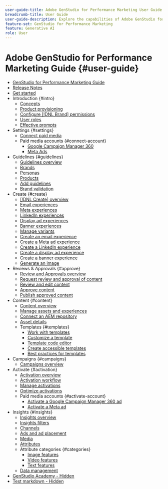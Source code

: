 ```yaml
---
user-guide-title: Adobe GenStudio for Performance Marketing User Guide
breadcrumb-title: User Guide
user-guide-description: Explore the capabilities of Adobe GenStudio for Performance Marketing. Learn how to quickly create on-brand assets, generate variations, and optimize experiences.
feature-set: GenStudio for Performance Marketing
feature: Generative AI
role: User
---
```


# Adobe GenStudio for Performance Marketing Guide {#user-guide}

+ [GenStudio for Performance Marketing Guide](home.md)
+ [Release Notes](release-notes.md)
+ [Get started](get-started.md)
+ Introduction {#intro}
  + [Concepts](concepts.md)
  + [Product provisioning](product-provisioning.md)
  + [Configure [!DNL Brand] permissions](configure-brand-permissions.md)
  + [User roles](user-roles.md)
  + [Effective prompts](effective-prompts.md)
+ Settings {#settings}
  + [Connect paid media](connectors/connect-channel.md)
  + Paid media accounts {#connect-account}
    + [Google Campaign Manager 360](connectors/google-cm360.md)
    + [Meta Ads](connectors/meta-ads.md)
+ Guidelines {#guidelines}
  + [Guidelines overview](guidelines/overview.md)
  + [Brands](guidelines/brands.md)
  + [Personas](guidelines/personas.md)
  + [Products](guidelines/products.md)
  + [Add guidelines](guidelines/add-guidelines.md)
  + [Brand validation](guidelines/brand-validation.md)
+ Create {#create}
  + [[!DNL Create] overview](create/overview.md)
  + [Email experiences](create/email-experiences.md)
  + [Meta experiences](create/meta-experiences.md)
  + [LinkedIn experiences](create/linkedin-experiences.md)
  + [Display ad experiences](create/display-ad-experiences.md)
  + [Banner experiences](create/banner-experiences.md)
  + [Manage variants](create/manage-variants.md)
  + [Create an email experience](create/create-email-experience.md)
  + [Create a Meta ad experience](create/create-meta-ad.md)
  + [Create a LinkedIn experience](create/create-linkedin.md)
  + [Create a display ad experience](create/create-display-ad.md)
  + [Create a banner experience](create/create-banner-experience.md)
  + [Generate an image](create/generate-assets.md)
+ Reviews & Approvals {#approve}
  + [Review and Approvals overview](approvals/overview.md)
  + [Request review and approval of content](approvals/request-review.md)
  + [Review and edit content](approvals/review-and-edit.md)
  + [Approve content](approvals/approve-content.md)
  + [Publish approved content](approvals/publish-content.md)
+ Content {#content}
  + [Content overview](content/overview.md)
  + [Manage assets and experiences](content/manage-assets.md)
  + [Connect an AEM repository](content/connect-aem-repo.md)
  + [Asset details](content/asset-details.md)
  + Templates {#templates}
    + [Work with templates](content/use-templates.md)
    + [Customize a template](content/customize-template.md)
    + [Template code editor](content/code-editor.md)
    + [Create accessible templates](content/accessibility-for-templates.md)
    + [Best practices for templates](content/best-practices-for-templates.md)
+ Campaigns {#campaigns}
  + [Campaigns overview](campaigns/overview.md)
+ Activate {#activation}
  + [Activation overview](activation/overview.md)
  + [Activation workflow](activation/create-activation.md)
  + [Manage activations](activation/manage-activations.md)
  + [Optimize activations](activation/troubleshooting.md)
  + Paid media accounts {#activate-account}
    + [Activate a Google Campaign Manager 360 ad](activation/activate-cm360-ad.md)
    + [Activate a Meta ad](activation/activate-meta-ad.md)
+ Insights {#insights}
  + [Insights overview](insights/overview.md)
  + [Insights filters](insights/filter-views.md)
  + [Channels](insights/channels.md)
  + [Ads and ad placement](insights/ads.md)
  + [Media](insights/media.md)
  + [Attributes](insights/attributes.md)
  + Attribute categories {#categories}
    + [Image features](insights/image-features.md)
    + [Video features](insights/video-features.md)
    + [Text features](insights/text-features.md)
  + [Data management](insights/data-management.md)
+ [GenStudio Academy - Hidden](genstudioacademy.md)
+ [Test markdown - Hidden](test-markdown.md)
